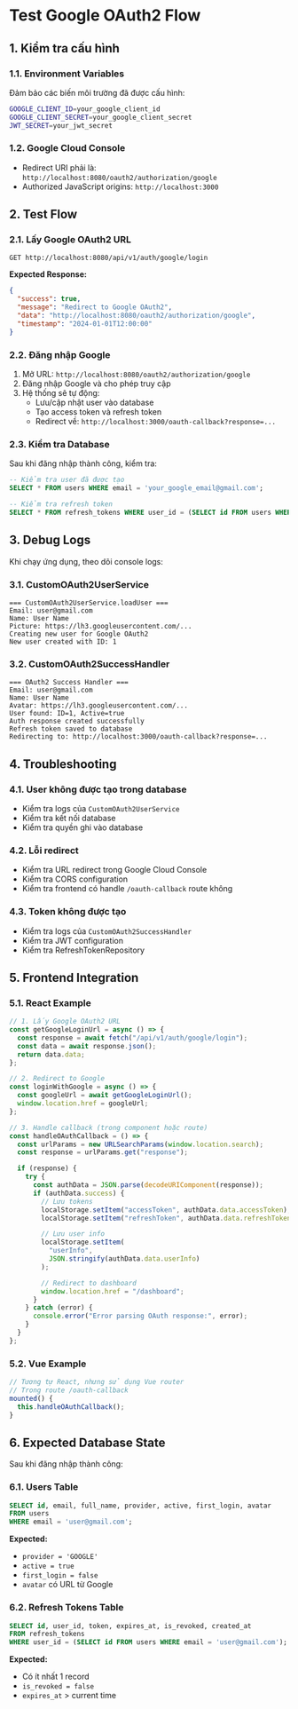 # Test Google OAuth2 Flow

## 1. Kiểm tra cấu hình

### 1.1. Environment Variables

Đảm bảo các biến môi trường đã được cấu hình:

```bash
GOOGLE_CLIENT_ID=your_google_client_id
GOOGLE_CLIENT_SECRET=your_google_client_secret
JWT_SECRET=your_jwt_secret
```

### 1.2. Google Cloud Console

- Redirect URI phải là: `http://localhost:8080/oauth2/authorization/google`
- Authorized JavaScript origins: `http://localhost:3000`

## 2. Test Flow

### 2.1. Lấy Google OAuth2 URL

```http
GET http://localhost:8080/api/v1/auth/google/login
```

**Expected Response:**

```json
{
  "success": true,
  "message": "Redirect to Google OAuth2",
  "data": "http://localhost:8080/oauth2/authorization/google",
  "timestamp": "2024-01-01T12:00:00"
}
```

### 2.2. Đăng nhập Google

1. Mở URL: `http://localhost:8080/oauth2/authorization/google`
2. Đăng nhập Google và cho phép truy cập
3. Hệ thống sẽ tự động:
   - Lưu/cập nhật user vào database
   - Tạo access token và refresh token
   - Redirect về: `http://localhost:3000/oauth-callback?response=...`

### 2.3. Kiểm tra Database

Sau khi đăng nhập thành công, kiểm tra:

```sql
-- Kiểm tra user đã được tạo
SELECT * FROM users WHERE email = 'your_google_email@gmail.com';

-- Kiểm tra refresh token
SELECT * FROM refresh_tokens WHERE user_id = (SELECT id FROM users WHERE email = 'your_google_email@gmail.com');
```

## 3. Debug Logs

Khi chạy ứng dụng, theo dõi console logs:

### 3.1. CustomOAuth2UserService

```
=== CustomOAuth2UserService.loadUser ===
Email: user@gmail.com
Name: User Name
Picture: https://lh3.googleusercontent.com/...
Creating new user for Google OAuth2
New user created with ID: 1
```

### 3.2. CustomOAuth2SuccessHandler

```
=== OAuth2 Success Handler ===
Email: user@gmail.com
Name: User Name
Avatar: https://lh3.googleusercontent.com/...
User found: ID=1, Active=true
Auth response created successfully
Refresh token saved to database
Redirecting to: http://localhost:3000/oauth-callback?response=...
```

## 4. Troubleshooting

### 4.1. User không được tạo trong database

- Kiểm tra logs của `CustomOAuth2UserService`
- Kiểm tra kết nối database
- Kiểm tra quyền ghi vào database

### 4.2. Lỗi redirect

- Kiểm tra URL redirect trong Google Cloud Console
- Kiểm tra CORS configuration
- Kiểm tra frontend có handle `/oauth-callback` route không

### 4.3. Token không được tạo

- Kiểm tra logs của `CustomOAuth2SuccessHandler`
- Kiểm tra JWT configuration
- Kiểm tra RefreshTokenRepository

## 5. Frontend Integration

### 5.1. React Example

```javascript
// 1. Lấy Google OAuth2 URL
const getGoogleLoginUrl = async () => {
  const response = await fetch("/api/v1/auth/google/login");
  const data = await response.json();
  return data.data;
};

// 2. Redirect to Google
const loginWithGoogle = async () => {
  const googleUrl = await getGoogleLoginUrl();
  window.location.href = googleUrl;
};

// 3. Handle callback (trong component hoặc route)
const handleOAuthCallback = () => {
  const urlParams = new URLSearchParams(window.location.search);
  const response = urlParams.get("response");

  if (response) {
    try {
      const authData = JSON.parse(decodeURIComponent(response));
      if (authData.success) {
        // Lưu tokens
        localStorage.setItem("accessToken", authData.data.accessToken);
        localStorage.setItem("refreshToken", authData.data.refreshToken);

        // Lưu user info
        localStorage.setItem(
          "userInfo",
          JSON.stringify(authData.data.userInfo)
        );

        // Redirect to dashboard
        window.location.href = "/dashboard";
      }
    } catch (error) {
      console.error("Error parsing OAuth response:", error);
    }
  }
};
```

### 5.2. Vue Example

```javascript
// Tương tự React, nhưng sử dụng Vue router
// Trong route /oauth-callback
mounted() {
  this.handleOAuthCallback();
}
```

## 6. Expected Database State

Sau khi đăng nhập thành công:

### 6.1. Users Table

```sql
SELECT id, email, full_name, provider, active, first_login, avatar
FROM users
WHERE email = 'user@gmail.com';
```

**Expected:**

- `provider = 'GOOGLE'`
- `active = true`
- `first_login = false`
- `avatar` có URL từ Google

### 6.2. Refresh Tokens Table

```sql
SELECT id, user_id, token, expires_at, is_revoked, created_at
FROM refresh_tokens
WHERE user_id = (SELECT id FROM users WHERE email = 'user@gmail.com');
```

**Expected:**

- Có ít nhất 1 record
- `is_revoked = false`
- `expires_at` > current time
